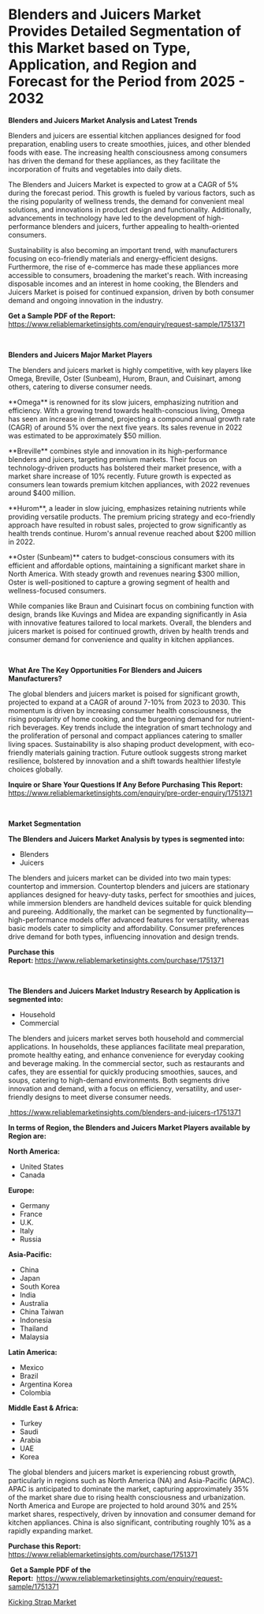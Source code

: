 <p><h1>Blenders and Juicers Market Provides Detailed Segmentation of this Market based on Type, Application, and Region and Forecast for the Period from 2025 - 2032</h1></p><p><strong>Blenders and Juicers Market Analysis and Latest Trends</strong></p>
<p><p>Blenders and juicers are essential kitchen appliances designed for food preparation, enabling users to create smoothies, juices, and other blended foods with ease. The increasing health consciousness among consumers has driven the demand for these appliances, as they facilitate the incorporation of fruits and vegetables into daily diets. </p><p>The Blenders and Juicers Market is expected to grow at a CAGR of 5% during the forecast period. This growth is fueled by various factors, such as the rising popularity of wellness trends, the demand for convenient meal solutions, and innovations in product design and functionality. Additionally, advancements in technology have led to the development of high-performance blenders and juicers, further appealing to health-oriented consumers. </p><p>Sustainability is also becoming an important trend, with manufacturers focusing on eco-friendly materials and energy-efficient designs. Furthermore, the rise of e-commerce has made these appliances more accessible to consumers, broadening the market's reach. With increasing disposable incomes and an interest in home cooking, the Blenders and Juicers Market is poised for continued expansion, driven by both consumer demand and ongoing innovation in the industry.</p></p>
<p><strong>Get a Sample PDF of the Report:&nbsp;</strong> <a href="https://www.reliablemarketinsights.com/enquiry/request-sample/1751371?utm_campaign=3523&utm_medium=2&utm_source=Github&utm_content=ia&utm_term=04042025&utm_id=blenders-and-juicers">https://www.reliablemarketinsights.com/enquiry/request-sample/1751371</a></p>
<p>&nbsp;</p>
<p><strong>Blenders and Juicers Major Market Players</strong></p>
<p><p>The blenders and juicers market is highly competitive, with key players like Omega, Breville, Oster (Sunbeam), Hurom, Braun, and Cuisinart, among others, catering to diverse consumer needs. </p><p>**Omega** is renowned for its slow juicers, emphasizing nutrition and efficiency. With a growing trend towards health-conscious living, Omega has seen an increase in demand, projecting a compound annual growth rate (CAGR) of around 5% over the next five years. Its sales revenue in 2022 was estimated to be approximately $50 million.</p><p>**Breville** combines style and innovation in its high-performance blenders and juicers, targeting premium markets. Their focus on technology-driven products has bolstered their market presence, with a market share increase of 10% recently. Future growth is expected as consumers lean towards premium kitchen appliances, with 2022 revenues around $400 million.</p><p>**Hurom**, a leader in slow juicing, emphasizes retaining nutrients while providing versatile products. The premium pricing strategy and eco-friendly approach have resulted in robust sales, projected to grow significantly as health trends continue. Hurom's annual revenue reached about $200 million in 2022.</p><p>**Oster (Sunbeam)** caters to budget-conscious consumers with its efficient and affordable options, maintaining a significant market share in North America. With steady growth and revenues nearing $300 million, Oster is well-positioned to capture a growing segment of health and wellness-focused consumers.</p><p>While companies like Braun and Cuisinart focus on combining function with design, brands like Kuvings and Midea are expanding significantly in Asia with innovative features tailored to local markets. Overall, the blenders and juicers market is poised for continued growth, driven by health trends and consumer demand for convenience and quality in kitchen appliances.</p></p>
<p>&nbsp;</p>
<p><strong>What Are The Key Opportunities For Blenders and Juicers Manufacturers?</strong></p>
<p><p>The global blenders and juicers market is poised for significant growth, projected to expand at a CAGR of around 7-10% from 2023 to 2030. This momentum is driven by increasing consumer health consciousness, the rising popularity of home cooking, and the burgeoning demand for nutrient-rich beverages. Key trends include the integration of smart technology and the proliferation of personal and compact appliances catering to smaller living spaces. Sustainability is also shaping product development, with eco-friendly materials gaining traction. Future outlook suggests strong market resilience, bolstered by innovation and a shift towards healthier lifestyle choices globally.</p></p>
<p><strong>Inquire or Share Your Questions If Any Before Purchasing This Report:</strong> <a href="https://www.reliablemarketinsights.com/enquiry/pre-order-enquiry/1751371?utm_campaign=3523&utm_medium=2&utm_source=Github&utm_content=ia&utm_term=04042025&utm_id=blenders-and-juicers">https://www.reliablemarketinsights.com/enquiry/pre-order-enquiry/1751371</a></p>
<p>&nbsp;</p>
<p><strong>Market Segmentation</strong></p>
<p><strong>The Blenders and Juicers Market Analysis by types is segmented into:</strong></p>
<p><ul><li>Blenders</li><li>Juicers</li></ul></p>
<p><p>The blenders and juicers market can be divided into two main types: countertop and immersion. Countertop blenders and juicers are stationary appliances designed for heavy-duty tasks, perfect for smoothies and juices, while immersion blenders are handheld devices suitable for quick blending and pureeing. Additionally, the market can be segmented by functionality—high-performance models offer advanced features for versatility, whereas basic models cater to simplicity and affordability. Consumer preferences drive demand for both types, influencing innovation and design trends.</p></p>
<p><strong>Purchase this Report:&nbsp;</strong><a href="https://www.reliablemarketinsights.com/purchase/1751371?utm_campaign=3523&utm_medium=2&utm_source=Github&utm_content=ia&utm_term=04042025&utm_id=blenders-and-juicers">https://www.reliablemarketinsights.com/purchase/1751371</a></p>
<p>&nbsp;</p>
<p><strong>The Blenders and Juicers Market Industry Research by Application is segmented into:</strong></p>
<p><ul><li>Household</li><li>Commercial</li></ul></p>
<p><p>The blenders and juicers market serves both household and commercial applications. In households, these appliances facilitate meal preparation, promote healthy eating, and enhance convenience for everyday cooking and beverage making. In the commercial sector, such as restaurants and cafes, they are essential for quickly producing smoothies, sauces, and soups, catering to high-demand environments. Both segments drive innovation and demand, with a focus on efficiency, versatility, and user-friendly designs to meet diverse consumer needs.</p></p>
<p><a href="https://www.reliablemarketinsights.com/blenders-and-juicers-r1751371?utm_campaign=3523&utm_medium=2&utm_source=Github&utm_content=ia&utm_term=04042025&utm_id=blenders-and-juicers">&nbsp;https://www.reliablemarketinsights.com/blenders-and-juicers-r1751371</a></p>
<p><strong>In terms of Region, the Blenders and Juicers Market Players available by Region are:</strong></p>
<p>
    <p> <strong> North America: </strong>
        <ul>
            <li>United States</li>
            <li>Canada</li>
        </ul>
        </p> 
    <p> <strong> Europe: </strong>
        <ul>
            <li>Germany</li>
            <li>France</li>
            <li>U.K.</li>
            <li>Italy</li>
            <li>Russia</li>
        </ul>
        </p> 
    <p> <strong> Asia-Pacific: </strong>
        <ul>
            <li>China</li>
            <li>Japan</li>
            <li>South Korea</li>
            <li>India</li>
            <li>Australia</li>
            <li>China Taiwan</li>
            <li>Indonesia</li>
            <li>Thailand</li>
            <li>Malaysia</li>
        </ul>
        </p> 
    <p> <strong> Latin America: </strong>
        <ul>
            <li>Mexico</li>
            <li>Brazil</li>
            <li>Argentina Korea</li>
            <li>Colombia</li>
        </ul>
        </p> 
    <p> <strong> Middle East & Africa: </strong>
        <ul>
            <li>Turkey</li>
            <li>Saudi</li>
            <li>Arabia</li>
            <li>UAE</li>
            <li>Korea</li>
        </ul>
    </p>
    </p>
<p><p>The global blenders and juicers market is experiencing robust growth, particularly in regions such as North America (NA) and Asia-Pacific (APAC). APAC is anticipated to dominate the market, capturing approximately 35% of the market share due to rising health consciousness and urbanization. North America and Europe are projected to hold around 30% and 25% market shares, respectively, driven by innovation and consumer demand for kitchen appliances. China is also significant, contributing roughly 10% as a rapidly expanding market.</p></p>
<p><strong>Purchase this Report: </strong><a href="https://www.reliablemarketinsights.com/purchase/1751371?utm_campaign=3523&utm_medium=2&utm_source=Github&utm_content=ia&utm_term=04042025&utm_id=blenders-and-juicers">https://www.reliablemarketinsights.com/purchase/1751371</a></p>
<p>&nbsp;<strong>Get a Sample PDF of the Report:&nbsp;&nbsp;</strong><a href="https://www.reliablemarketinsights.com/enquiry/request-sample/1751371?utm_campaign=3523&utm_medium=2&utm_source=Github&utm_content=ia&utm_term=04042025&utm_id=blenders-and-juicers">https://www.reliablemarketinsights.com/enquiry/request-sample/1751371</a></p>
<p><strong></strong></p>
<p><p><a href="https://github.com/peggiputra7o/Market-Research-Report-List-1/blob/main/kicking-strap-market.md?utm_campaign=3523&utm_medium=2&utm_source=Github&utm_content=ia&utm_term=04042025&utm_id=blenders-and-juicers">Kicking Strap Market</a></p></p>